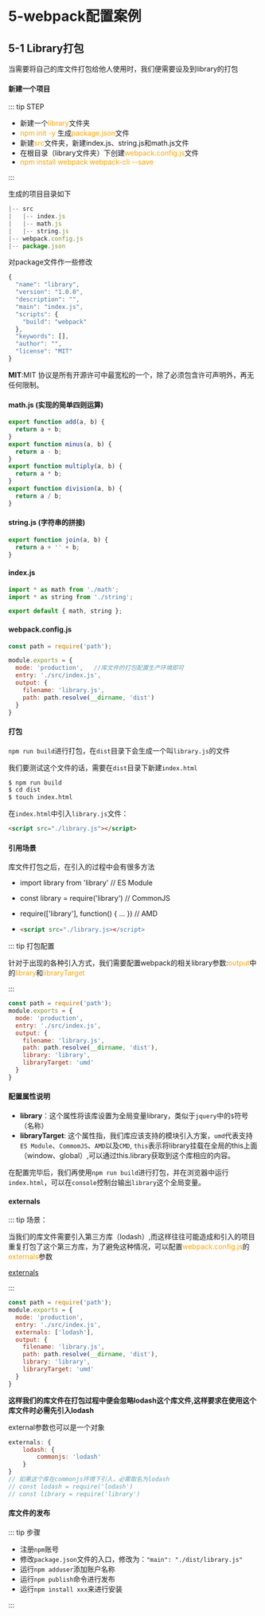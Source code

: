 # 5-webpack配置案例

## 5-1 Library打包

当需要将自己的库文件打包给他人使用时，我们便需要设及到library的打包

#### 新建一个项目

::: tip STEP

- 新建一个<font color=orange>library</font>文件夹
- <font color=orange>npm init -y</font> 生成<font color=orange>package.json</font>文件
- 新建<font color=orange>src</font>文件夹，新建index.js、string.js和math.js文件
- 在根目录（library文件夹）下创建<font color=orange>webpack.config.js</font>文件
- <font color=orange>npm install webpack webpack-cli --save</font>

:::

生成的项目目录如下

```js
|-- src
|   |-- index.js
|   |-- math.js
|   |-- string.js
|-- webpack.config.js
|-- package.json
```

对package文件作一些修改

```js
{
  "name": "library",
  "version": "1.0.0",
  "description": "",
  "main": "index.js",
  "scripts": {
    "build": "webpack"
  },
  "keywords": [],
  "author": "",
  "license": "MIT"
}
```

**MIT**:MIT 协议是所有开源许可中最宽松的一个，除了必须包含许可声明外，再无任何限制。



#### **math.j**s (实现的简单四则运算)

```js
export function add(a, b) {
  return a + b;
}
export function minus(a, b) {
  return a - b;
}
export function multiply(a, b) {
  return a * b;
}
export function division(a, b) {
  return a / b;
}
```

#### **string.js** (字符串的拼接)

```js
export function join(a, b) {
  return a + '' + b;
}
```

#### **index.js**

```js
import * as math from './math';
import * as string from './string';

export default { math, string };
```

#### **webpack.config.js**

```js
const path = require('path');

module.exports = {
  mode: 'production',   //库文件的打包配置生产环境即可
  entry: './src/index.js',
  output: {
    filename: 'library.js',
    path: path.resolve(__dirname, 'dist')
  }
}
```

#### 打包

`npm run build`进行打包，在`dist`目录下会生成一个叫`library.js`的文件

我们要测试这个文件的话，需要在`dist`目录下新建`index.html`

```sh
$ npm run build
$ cd dist
$ touch index.html
```

在`index.html`中引入`library.js`文件：

```html
<script src="./library.js"></script>
```

#### 引用场景

库文件打包之后，在引入的过程中会有很多方法

- import library from 'library'      //  ES Module

- const library = require('library')     //  CommonJS

- require(['library'], function() {   ...   })   //   AMD

- ```html
  <script src="./library.js></script>
  ```

::: tip 打包配置

针对于出现的各种引入方式，我们需要配置webpack的相关library参数:<font color=orange>output</font>中的<font color=orange>library</font>和<font color=orange>libraryTarget</font>

:::

```js
const path = require('path');
module.exports = {
  mode: 'production',
  entry: './src/index.js',
  output: {
    filename: 'library.js',
    path: path.resolve(__dirname, 'dist'),
    library: 'library',
    libraryTarget: 'umd'
  }
}
```

#### 配置属性说明

- **library**：这个属性将该库设置为全局变量library，类似于`jquery`中的`$`符号（名称）
- **libraryTarget**: 这个属性指，我们库应该支持的模块引入方案，`umd`代表支持`ES Module`、`CommomJS`、`AMD`以及`CMD`, `this`表示将library挂载在全局的this上面（window、global）,可以通过this.library获取到这个库相应的内容。

在配置完毕后，我们再使用`npm run build`进行打包，并在浏览器中运行`index.html`，可以在`console`控制台输出`library`这个全局变量。

#### externals

::: tip 场景：

当我们的库文件需要引入第三方库（lodash）,而这样往往可能造成和引入的项目重复打包了这个第三方库，为了避免这种情况，可以配置<font color=orange>webpack.config.js</font>的<font color=orange>externals</font>参数

[externals](https://webpack.js.org/configuration/externals/#root)

:::

```js
const path = require('path');
module.exports = {
  mode: 'production',
  entry: './src/index.js',
  externals: ['lodash'],
  output: {
    filename: 'library.js',
    path: path.resolve(__dirname, 'dist'),
    library: 'library',
    libraryTarget: 'umd'
  }
}
```

**这样我们的库文件在打包过程中便会忽略lodash这个库文件,这样要求在使用这个库文件时必需先引入lodash**

external参数也可以是一个对象

```js
externals: {
    lodash: {
        commonjs: 'lodash'
    }
}
// 如果这个库在commonjs环境下引入，必需取名为lodash
// const lodash = require('lodash')
// const library = require('library')
```

#### 库文件的发布

::: tip 步骤

- 注册`npm`账号
- 修改`package.json`文件的入口，修改为：`"main": "./dist/library.js"`
- 运行`npm adduser`添加账户名称
- 运行`npm publish`命令进行发布
- 运行`npm install xxx`来进行安装

:::

